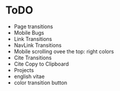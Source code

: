 # ToDO

* Page transitions
* Mobile Bugs
* Link Transitions
* NavLink Transitions
* Mobile scrolling ovee the top: right colors
* Cite Transitions
* Cite Copy to Clipboard
* Projects
* english vitae
* color transition button
